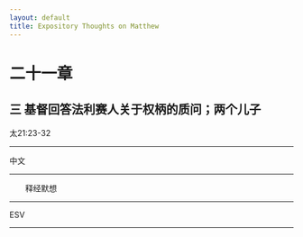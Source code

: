 ```yaml
---
layout: default
title: Expository Thoughts on Matthew
---
```


# 二十一章 

## 三 基督回答法利赛人关于权柄的质问；两个儿子

太21:23-32

***

中文<br>

***

&emsp;&emsp;释经默想

***

ESV

***
